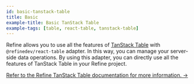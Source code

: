 ```yaml
---
id: basic-tanstack-table
title: Basic
example-title: Basic TanStack Table
example-tags: [table, react-table, tanstack-table]
---
```


Refine allows you to use all the features of [TanStack Table](https://tanstack.com/table) with `@refinedev/react-table` adapter. In this way, you can manage your server-side data operations. By using this adapter, you can directly use all the features of TanStack Table in your Refine project.

[Refer to the Refine TanStack Table documentation for more information. →](/docs/packages/list-of-packages)

<CodeSandboxExample path="table-react-table-basic" />
